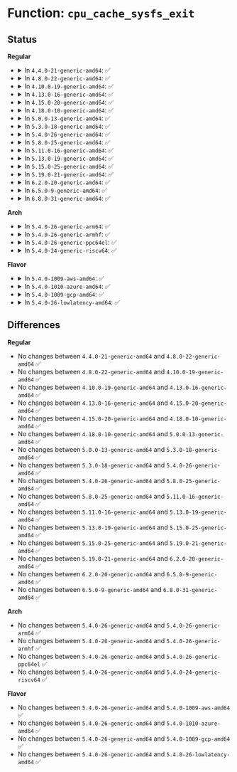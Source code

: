 # Function: <code>cpu_cache_sysfs_exit</code>

## Status
<b>Regular</b>
<ul>
<li>
<details>
<summary>In <code>4.4.0-21-generic-amd64</code>: ✅</summary>

```c
void cpu_cache_sysfs_exit(unsigned int cpu)
```

```json
{
  "name": "cpu_cache_sysfs_exit",
  "collision_type": "Unique Static",
  "inline_type": "No",
  "funcs": [
    {
      "addr": 18446744071584424720,
      "name": "cpu_cache_sysfs_exit",
      "external": false,
      "loc": "drivers/base/cacheinfo.c:423",
      "file": "drivers/base/cacheinfo.c",
      "inline": "seen, unknown",
      "caller_inline": [],
      "caller_func": [
        "drivers/base/cacheinfo.c:cache_add_dev",
        "drivers/base/cacheinfo.c:cache_add_dev",
        "drivers/base/cacheinfo.c:cacheinfo_cpu_callback"
      ]
    }
  ],
  "symbols": [
    {
      "addr": 18446744071584424720,
      "name": "cpu_cache_sysfs_exit",
      "section": ".text",
      "bind": "STB_LOCAL",
      "size": 181
    }
  ]
}
```
</details>
</li>
<li>
<details>
<summary>In <code>4.8.0-22-generic-amd64</code>: ✅</summary>

```c
void cpu_cache_sysfs_exit(unsigned int cpu)
```

```json
{
  "name": "cpu_cache_sysfs_exit",
  "collision_type": "Unique Static",
  "inline_type": "No",
  "funcs": [
    {
      "addr": 18446744071584760496,
      "name": "cpu_cache_sysfs_exit",
      "external": false,
      "loc": "drivers/base/cacheinfo.c:423",
      "file": "drivers/base/cacheinfo.c",
      "inline": "seen, unknown",
      "caller_inline": [],
      "caller_func": [
        "drivers/base/cacheinfo.c:cacheinfo_cpu_callback",
        "drivers/base/cacheinfo.c:cache_add_dev",
        "drivers/base/cacheinfo.c:cache_add_dev"
      ]
    }
  ],
  "symbols": [
    {
      "addr": 18446744071584760496,
      "name": "cpu_cache_sysfs_exit",
      "section": ".text",
      "bind": "STB_LOCAL",
      "size": 187
    }
  ]
}
```
</details>
</li>
<li>
<details>
<summary>In <code>4.10.0-19-generic-amd64</code>: ✅</summary>

```c
void cpu_cache_sysfs_exit(unsigned int cpu)
```

```json
{
  "name": "cpu_cache_sysfs_exit",
  "collision_type": "Unique Static",
  "inline_type": "No",
  "funcs": [
    {
      "addr": 18446744071584949728,
      "name": "cpu_cache_sysfs_exit",
      "external": false,
      "loc": "drivers/base/cacheinfo.c:558",
      "file": "drivers/base/cacheinfo.c",
      "inline": "seen, unknown",
      "caller_inline": [],
      "caller_func": [
        "drivers/base/cacheinfo.c:cacheinfo_cpu_pre_down"
      ]
    }
  ],
  "symbols": [
    {
      "addr": 18446744071584949728,
      "name": "cpu_cache_sysfs_exit",
      "section": ".text",
      "bind": "STB_LOCAL",
      "size": 187
    }
  ]
}
```
</details>
</li>
<li>
<details>
<summary>In <code>4.13.0-16-generic-amd64</code>: ✅</summary>

```c
void cpu_cache_sysfs_exit(unsigned int cpu)
```

```json
{
  "name": "cpu_cache_sysfs_exit",
  "collision_type": "Unique Static",
  "inline_type": "No",
  "funcs": [
    {
      "addr": 18446744071585034608,
      "name": "cpu_cache_sysfs_exit",
      "external": false,
      "loc": "drivers/base/cacheinfo.c:558",
      "file": "drivers/base/cacheinfo.c",
      "inline": "seen, unknown",
      "caller_inline": [],
      "caller_func": [
        "drivers/base/cacheinfo.c:cacheinfo_cpu_pre_down"
      ]
    }
  ],
  "symbols": [
    {
      "addr": 18446744071585034608,
      "name": "cpu_cache_sysfs_exit",
      "section": ".text",
      "bind": "STB_LOCAL",
      "size": 190
    }
  ]
}
```
</details>
</li>
<li>
<details>
<summary>In <code>4.15.0-20-generic-amd64</code>: ✅</summary>

```c
void cpu_cache_sysfs_exit(unsigned int cpu)
```

```json
{
  "name": "cpu_cache_sysfs_exit",
  "collision_type": "Unique Static",
  "inline_type": "No",
  "funcs": [
    {
      "addr": 18446744071585457472,
      "name": "cpu_cache_sysfs_exit",
      "external": false,
      "loc": "drivers/base/cacheinfo.c:571",
      "file": "drivers/base/cacheinfo.c",
      "inline": "seen, unknown",
      "caller_inline": [],
      "caller_func": [
        "drivers/base/cacheinfo.c:cacheinfo_cpu_pre_down"
      ]
    }
  ],
  "symbols": [
    {
      "addr": 18446744071585457472,
      "name": "cpu_cache_sysfs_exit",
      "section": ".text",
      "bind": "STB_LOCAL",
      "size": 189
    }
  ]
}
```
</details>
</li>
<li>
<details>
<summary>In <code>4.18.0-10-generic-amd64</code>: ✅</summary>

```c
void cpu_cache_sysfs_exit(unsigned int cpu)
```

```json
{
  "name": "cpu_cache_sysfs_exit",
  "collision_type": "Unique Static",
  "inline_type": "No",
  "funcs": [
    {
      "addr": 18446744071585701024,
      "name": "cpu_cache_sysfs_exit",
      "external": false,
      "loc": "drivers/base/cacheinfo.c:561",
      "file": "drivers/base/cacheinfo.c",
      "inline": "seen, unknown",
      "caller_inline": [],
      "caller_func": [
        "drivers/base/cacheinfo.c:cacheinfo_cpu_pre_down"
      ]
    }
  ],
  "symbols": [
    {
      "addr": 18446744071585701024,
      "name": "cpu_cache_sysfs_exit",
      "section": ".text",
      "bind": "STB_LOCAL",
      "size": 190
    }
  ]
}
```
</details>
</li>
<li>
<details>
<summary>In <code>5.0.0-13-generic-amd64</code>: ✅</summary>

```c
void cpu_cache_sysfs_exit(unsigned int cpu)
```

```json
{
  "name": "cpu_cache_sysfs_exit",
  "collision_type": "Unique Static",
  "inline_type": "No",
  "funcs": [
    {
      "addr": 18446744071585829280,
      "name": "cpu_cache_sysfs_exit",
      "external": false,
      "loc": "drivers/base/cacheinfo.c:555",
      "file": "drivers/base/cacheinfo.c",
      "inline": "seen, unknown",
      "caller_inline": [],
      "caller_func": [
        "drivers/base/cacheinfo.c:cacheinfo_cpu_pre_down"
      ]
    }
  ],
  "symbols": [
    {
      "addr": 18446744071585829280,
      "name": "cpu_cache_sysfs_exit",
      "section": ".text",
      "bind": "STB_LOCAL",
      "size": 190
    }
  ]
}
```
</details>
</li>
<li>
<details>
<summary>In <code>5.3.0-18-generic-amd64</code>: ✅</summary>

```c
void cpu_cache_sysfs_exit(unsigned int cpu)
```

```json
{
  "name": "cpu_cache_sysfs_exit",
  "collision_type": "Unique Static",
  "inline_type": "No",
  "funcs": [
    {
      "addr": 18446744071586064240,
      "name": "cpu_cache_sysfs_exit",
      "external": false,
      "loc": "drivers/base/cacheinfo.c:560",
      "file": "drivers/base/cacheinfo.c",
      "inline": "seen, unknown",
      "caller_inline": [],
      "caller_func": [
        "drivers/base/cacheinfo.c:cacheinfo_cpu_pre_down"
      ]
    }
  ],
  "symbols": [
    {
      "addr": 18446744071586064240,
      "name": "cpu_cache_sysfs_exit",
      "section": ".text",
      "bind": "STB_LOCAL",
      "size": 180
    }
  ]
}
```
</details>
</li>
<li>
<details>
<summary>In <code>5.4.0-26-generic-amd64</code>: ✅</summary>

```c
void cpu_cache_sysfs_exit(unsigned int cpu)
```

```json
{
  "name": "cpu_cache_sysfs_exit",
  "collision_type": "Unique Static",
  "inline_type": "No",
  "funcs": [
    {
      "addr": 18446744071586212128,
      "name": "cpu_cache_sysfs_exit",
      "external": false,
      "loc": "drivers/base/cacheinfo.c:560",
      "file": "drivers/base/cacheinfo.c",
      "inline": "seen, unknown",
      "caller_inline": [],
      "caller_func": [
        "drivers/base/cacheinfo.c:cacheinfo_cpu_pre_down"
      ]
    }
  ],
  "symbols": [
    {
      "addr": 18446744071586212128,
      "name": "cpu_cache_sysfs_exit",
      "section": ".text",
      "bind": "STB_LOCAL",
      "size": 180
    }
  ]
}
```
</details>
</li>
<li>
<details>
<summary>In <code>5.8.0-25-generic-amd64</code>: ✅</summary>

```c
void cpu_cache_sysfs_exit(unsigned int cpu)
```

```json
{
  "name": "cpu_cache_sysfs_exit",
  "collision_type": "Unique Static",
  "inline_type": "No",
  "funcs": [
    {
      "addr": 18446744071586977264,
      "name": "cpu_cache_sysfs_exit",
      "external": false,
      "loc": "drivers/base/cacheinfo.c:560",
      "file": "drivers/base/cacheinfo.c",
      "inline": "seen, unknown",
      "caller_inline": [],
      "caller_func": [
        "drivers/base/cacheinfo.c:cacheinfo_cpu_pre_down",
        "drivers/base/cacheinfo.c:cache_add_dev",
        "drivers/base/cacheinfo.c:cpu_cache_sysfs_init"
      ]
    }
  ],
  "symbols": [
    {
      "addr": 18446744071586977264,
      "name": "cpu_cache_sysfs_exit",
      "section": ".text",
      "bind": "STB_LOCAL",
      "size": 180
    }
  ]
}
```
</details>
</li>
<li>
<details>
<summary>In <code>5.11.0-16-generic-amd64</code>: ✅</summary>

```c
void cpu_cache_sysfs_exit(unsigned int cpu)
```

```json
{
  "name": "cpu_cache_sysfs_exit",
  "collision_type": "Unique Static",
  "inline_type": "No",
  "funcs": [
    {
      "addr": 18446744071587064016,
      "name": "cpu_cache_sysfs_exit",
      "external": false,
      "loc": "drivers/base/cacheinfo.c:567",
      "file": "drivers/base/cacheinfo.c",
      "inline": "seen, unknown",
      "caller_inline": [],
      "caller_func": [
        "drivers/base/cacheinfo.c:cacheinfo_cpu_pre_down",
        "drivers/base/cacheinfo.c:cache_add_dev",
        "drivers/base/cacheinfo.c:cpu_cache_sysfs_init"
      ]
    }
  ],
  "symbols": [
    {
      "addr": 18446744071587064016,
      "name": "cpu_cache_sysfs_exit",
      "section": ".text",
      "bind": "STB_LOCAL",
      "size": 180
    }
  ]
}
```
</details>
</li>
<li>
<details>
<summary>In <code>5.13.0-19-generic-amd64</code>: ✅</summary>

```c
void cpu_cache_sysfs_exit(unsigned int cpu)
```

```json
{
  "name": "cpu_cache_sysfs_exit",
  "collision_type": "Unique Static",
  "inline_type": "No",
  "funcs": [
    {
      "addr": 18446744071586947984,
      "name": "cpu_cache_sysfs_exit",
      "external": false,
      "loc": "drivers/base/cacheinfo.c:567",
      "file": "drivers/base/cacheinfo.c",
      "inline": "seen, unknown",
      "caller_inline": [],
      "caller_func": [
        "drivers/base/cacheinfo.c:cacheinfo_cpu_pre_down",
        "drivers/base/cacheinfo.c:cache_add_dev",
        "drivers/base/cacheinfo.c:cache_add_dev"
      ]
    }
  ],
  "symbols": [
    {
      "addr": 18446744071586947984,
      "name": "cpu_cache_sysfs_exit",
      "section": ".text",
      "bind": "STB_LOCAL",
      "size": 180
    }
  ]
}
```
</details>
</li>
<li>
<details>
<summary>In <code>5.15.0-25-generic-amd64</code>: ✅</summary>

```c
void cpu_cache_sysfs_exit(unsigned int cpu)
```

```json
{
  "name": "cpu_cache_sysfs_exit",
  "collision_type": "Unique Static",
  "inline_type": "No",
  "funcs": [
    {
      "addr": 18446744071587512304,
      "name": "cpu_cache_sysfs_exit",
      "external": false,
      "loc": "drivers/base/cacheinfo.c:568",
      "file": "drivers/base/cacheinfo.c",
      "inline": "seen, unknown",
      "caller_inline": [],
      "caller_func": [
        "drivers/base/cacheinfo.c:cacheinfo_cpu_pre_down",
        "drivers/base/cacheinfo.c:cache_add_dev",
        "drivers/base/cacheinfo.c:cache_add_dev"
      ]
    }
  ],
  "symbols": [
    {
      "addr": 18446744071587512304,
      "name": "cpu_cache_sysfs_exit",
      "section": ".text",
      "bind": "STB_LOCAL",
      "size": 487
    }
  ]
}
```
</details>
</li>
<li>
<details>
<summary>In <code>5.19.0-21-generic-amd64</code>: ✅</summary>

```c
void cpu_cache_sysfs_exit(unsigned int cpu)
```

```json
{
  "name": "cpu_cache_sysfs_exit",
  "collision_type": "Unique Static",
  "inline_type": "No",
  "funcs": [
    {
      "addr": 18446744071588839728,
      "name": "cpu_cache_sysfs_exit",
      "external": false,
      "loc": "drivers/base/cacheinfo.c:568",
      "file": "drivers/base/cacheinfo.c",
      "inline": "seen, unknown",
      "caller_inline": [],
      "caller_func": [
        "drivers/base/cacheinfo.c:cacheinfo_cpu_pre_down",
        "drivers/base/cacheinfo.c:cache_add_dev",
        "drivers/base/cacheinfo.c:cache_add_dev"
      ]
    }
  ],
  "symbols": [
    {
      "addr": 18446744071588839728,
      "name": "cpu_cache_sysfs_exit",
      "section": ".text",
      "bind": "STB_LOCAL",
      "size": 503
    }
  ]
}
```
</details>
</li>
<li>
<details>
<summary>In <code>6.2.0-20-generic-amd64</code>: ✅</summary>

```c
void cpu_cache_sysfs_exit(unsigned int cpu)
```

```json
{
  "name": "cpu_cache_sysfs_exit",
  "collision_type": "Unique Static",
  "inline_type": "No",
  "funcs": [
    {
      "addr": 18446744071590341360,
      "name": "cpu_cache_sysfs_exit",
      "external": false,
      "loc": "drivers/base/cacheinfo.c:620",
      "file": "drivers/base/cacheinfo.c",
      "inline": "seen, unknown",
      "caller_inline": [],
      "caller_func": [
        "drivers/base/cacheinfo.c:cacheinfo_cpu_pre_down",
        "drivers/base/cacheinfo.c:cache_add_dev",
        "drivers/base/cacheinfo.c:cache_add_dev"
      ]
    }
  ],
  "symbols": [
    {
      "addr": 18446744071590341360,
      "name": "cpu_cache_sysfs_exit",
      "section": ".text",
      "bind": "STB_LOCAL",
      "size": 503
    }
  ]
}
```
</details>
</li>
<li>
<details>
<summary>In <code>6.5.0-9-generic-amd64</code>: ✅</summary>

```c
void cpu_cache_sysfs_exit(unsigned int cpu)
```

```json
{
  "name": "cpu_cache_sysfs_exit",
  "collision_type": "Unique Static",
  "inline_type": "No",
  "funcs": [
    {
      "addr": 18446744071590661536,
      "name": "cpu_cache_sysfs_exit",
      "external": false,
      "loc": "drivers/base/cacheinfo.c:822",
      "file": "drivers/base/cacheinfo.c",
      "inline": "seen, unknown",
      "caller_inline": [],
      "caller_func": [
        "drivers/base/cacheinfo.c:cacheinfo_cpu_pre_down",
        "drivers/base/cacheinfo.c:cache_add_dev",
        "drivers/base/cacheinfo.c:cache_add_dev"
      ]
    }
  ],
  "symbols": [
    {
      "addr": 18446744071590661536,
      "name": "cpu_cache_sysfs_exit",
      "section": ".text",
      "bind": "STB_LOCAL",
      "size": 503
    }
  ]
}
```
</details>
</li>
<li>
<details>
<summary>In <code>6.8.0-31-generic-amd64</code>: ✅</summary>

```c
void cpu_cache_sysfs_exit(unsigned int cpu)
```

```json
{
  "name": "cpu_cache_sysfs_exit",
  "collision_type": "Unique Static",
  "inline_type": "No",
  "funcs": [
    {
      "addr": 18446744071591022064,
      "name": "cpu_cache_sysfs_exit",
      "external": false,
      "loc": "drivers/base/cacheinfo.c:829",
      "file": "drivers/base/cacheinfo.c",
      "inline": "seen, unknown",
      "caller_inline": [],
      "caller_func": [
        "drivers/base/cacheinfo.c:cacheinfo_cpu_pre_down",
        "drivers/base/cacheinfo.c:cache_add_dev",
        "drivers/base/cacheinfo.c:cache_add_dev"
      ]
    }
  ],
  "symbols": [
    {
      "addr": 18446744071591022064,
      "name": "cpu_cache_sysfs_exit",
      "section": ".text",
      "bind": "STB_LOCAL",
      "size": 503
    }
  ]
}
```
</details>
</li>
</ul>
<b>Arch</b>
<ul>
<li>
<details>
<summary>In <code>5.4.0-26-generic-arm64</code>: ✅</summary>

```c
void cpu_cache_sysfs_exit(unsigned int cpu)
```

```json
{
  "name": "cpu_cache_sysfs_exit",
  "collision_type": "Unique Static",
  "inline_type": "No",
  "funcs": [
    {
      "addr": 18446603336499018464,
      "name": "cpu_cache_sysfs_exit",
      "external": false,
      "loc": "drivers/base/cacheinfo.c:560",
      "file": "drivers/base/cacheinfo.c",
      "inline": "seen, unknown",
      "caller_inline": [],
      "caller_func": [
        "drivers/base/cacheinfo.c:cacheinfo_cpu_pre_down"
      ]
    }
  ],
  "symbols": [
    {
      "addr": 18446603336499018464,
      "name": "cpu_cache_sysfs_exit",
      "section": ".text",
      "bind": "STB_LOCAL",
      "size": 192
    }
  ]
}
```
</details>
</li>
<li>
<details>
<summary>In <code>5.4.0-26-generic-armhf</code>: ✅</summary>

```c
void cpu_cache_sysfs_exit(unsigned int cpu)
```

```json
{
  "name": "cpu_cache_sysfs_exit",
  "collision_type": "Unique Static",
  "inline_type": "No",
  "funcs": [
    {
      "addr": 3231581072,
      "name": "cpu_cache_sysfs_exit",
      "external": false,
      "loc": "drivers/base/cacheinfo.c:560",
      "file": "drivers/base/cacheinfo.c",
      "inline": "seen, unknown",
      "caller_inline": [],
      "caller_func": [
        "drivers/base/cacheinfo.c:cacheinfo_cpu_pre_down"
      ]
    }
  ],
  "symbols": [
    {
      "addr": 3231581072,
      "name": "cpu_cache_sysfs_exit",
      "section": ".text",
      "bind": "STB_LOCAL",
      "size": 184
    }
  ]
}
```
</details>
</li>
<li>
<details>
<summary>In <code>5.4.0-26-generic-ppc64el</code>: ✅</summary>

```c
void cpu_cache_sysfs_exit(unsigned int cpu)
```

```json
{
  "name": "cpu_cache_sysfs_exit",
  "collision_type": "Unique Static",
  "inline_type": "No",
  "funcs": [
    {
      "addr": 13835058055292180784,
      "name": "cpu_cache_sysfs_exit",
      "external": false,
      "loc": "drivers/base/cacheinfo.c:560",
      "file": "drivers/base/cacheinfo.c",
      "inline": "seen, unknown",
      "caller_inline": [],
      "caller_func": [
        "drivers/base/cacheinfo.c:cacheinfo_cpu_pre_down"
      ]
    }
  ],
  "symbols": [
    {
      "addr": 13835058055292180784,
      "name": "cpu_cache_sysfs_exit",
      "section": ".text",
      "bind": "STB_LOCAL",
      "size": 284
    }
  ]
}
```
</details>
</li>
<li>
<details>
<summary>In <code>5.4.0-24-generic-riscv64</code>: ✅</summary>

```c
void cpu_cache_sysfs_exit(unsigned int cpu)
```

```json
{
  "name": "cpu_cache_sysfs_exit",
  "collision_type": "Unique Static",
  "inline_type": "No",
  "funcs": [
    {
      "addr": 18446743936276386354,
      "name": "cpu_cache_sysfs_exit",
      "external": false,
      "loc": "drivers/base/cacheinfo.c:560",
      "file": "drivers/base/cacheinfo.c",
      "inline": "seen, unknown",
      "caller_inline": [],
      "caller_func": [
        "drivers/base/cacheinfo.c:cacheinfo_cpu_pre_down"
      ]
    }
  ],
  "symbols": [
    {
      "addr": 18446743936276386354,
      "name": "cpu_cache_sysfs_exit",
      "section": ".text",
      "bind": "STB_LOCAL",
      "size": 216
    }
  ]
}
```
</details>
</li>
</ul>
<b>Flavor</b>
<ul>
<li>
<details>
<summary>In <code>5.4.0-1009-aws-amd64</code>: ✅</summary>

```c
void cpu_cache_sysfs_exit(unsigned int cpu)
```

```json
{
  "name": "cpu_cache_sysfs_exit",
  "collision_type": "Unique Static",
  "inline_type": "No",
  "funcs": [
    {
      "addr": 18446744071585972336,
      "name": "cpu_cache_sysfs_exit",
      "external": false,
      "loc": "drivers/base/cacheinfo.c:560",
      "file": "drivers/base/cacheinfo.c",
      "inline": "seen, unknown",
      "caller_inline": [],
      "caller_func": [
        "drivers/base/cacheinfo.c:cacheinfo_cpu_pre_down"
      ]
    }
  ],
  "symbols": [
    {
      "addr": 18446744071585972336,
      "name": "cpu_cache_sysfs_exit",
      "section": ".text",
      "bind": "STB_LOCAL",
      "size": 180
    }
  ]
}
```
</details>
</li>
<li>
<details>
<summary>In <code>5.4.0-1010-azure-amd64</code>: ✅</summary>

```c
void cpu_cache_sysfs_exit(unsigned int cpu)
```

```json
{
  "name": "cpu_cache_sysfs_exit",
  "collision_type": "Unique Static",
  "inline_type": "No",
  "funcs": [
    {
      "addr": 18446744071585821600,
      "name": "cpu_cache_sysfs_exit",
      "external": false,
      "loc": "drivers/base/cacheinfo.c:560",
      "file": "drivers/base/cacheinfo.c",
      "inline": "seen, unknown",
      "caller_inline": [],
      "caller_func": [
        "drivers/base/cacheinfo.c:cacheinfo_cpu_pre_down"
      ]
    }
  ],
  "symbols": [
    {
      "addr": 18446744071585821600,
      "name": "cpu_cache_sysfs_exit",
      "section": ".text",
      "bind": "STB_LOCAL",
      "size": 180
    }
  ]
}
```
</details>
</li>
<li>
<details>
<summary>In <code>5.4.0-1009-gcp-amd64</code>: ✅</summary>

```c
void cpu_cache_sysfs_exit(unsigned int cpu)
```

```json
{
  "name": "cpu_cache_sysfs_exit",
  "collision_type": "Unique Static",
  "inline_type": "No",
  "funcs": [
    {
      "addr": 18446744071586162144,
      "name": "cpu_cache_sysfs_exit",
      "external": false,
      "loc": "drivers/base/cacheinfo.c:560",
      "file": "drivers/base/cacheinfo.c",
      "inline": "seen, unknown",
      "caller_inline": [],
      "caller_func": [
        "drivers/base/cacheinfo.c:cacheinfo_cpu_pre_down"
      ]
    }
  ],
  "symbols": [
    {
      "addr": 18446744071586162144,
      "name": "cpu_cache_sysfs_exit",
      "section": ".text",
      "bind": "STB_LOCAL",
      "size": 180
    }
  ]
}
```
</details>
</li>
<li>
<details>
<summary>In <code>5.4.0-26-lowlatency-amd64</code>: ✅</summary>

```c
void cpu_cache_sysfs_exit(unsigned int cpu)
```

```json
{
  "name": "cpu_cache_sysfs_exit",
  "collision_type": "Unique Static",
  "inline_type": "No",
  "funcs": [
    {
      "addr": 18446744071586270848,
      "name": "cpu_cache_sysfs_exit",
      "external": false,
      "loc": "drivers/base/cacheinfo.c:560",
      "file": "drivers/base/cacheinfo.c",
      "inline": "seen, unknown",
      "caller_inline": [],
      "caller_func": [
        "drivers/base/cacheinfo.c:cacheinfo_cpu_pre_down"
      ]
    }
  ],
  "symbols": [
    {
      "addr": 18446744071586270848,
      "name": "cpu_cache_sysfs_exit",
      "section": ".text",
      "bind": "STB_LOCAL",
      "size": 180
    }
  ]
}
```
</details>
</li>
</ul>

## Differences
<b>Regular</b>
<ul>
<li>
No changes between <code>4.4.0-21-generic-amd64</code> and <code>4.8.0-22-generic-amd64</code> ✅
</li>
<li>
No changes between <code>4.8.0-22-generic-amd64</code> and <code>4.10.0-19-generic-amd64</code> ✅
</li>
<li>
No changes between <code>4.10.0-19-generic-amd64</code> and <code>4.13.0-16-generic-amd64</code> ✅
</li>
<li>
No changes between <code>4.13.0-16-generic-amd64</code> and <code>4.15.0-20-generic-amd64</code> ✅
</li>
<li>
No changes between <code>4.15.0-20-generic-amd64</code> and <code>4.18.0-10-generic-amd64</code> ✅
</li>
<li>
No changes between <code>4.18.0-10-generic-amd64</code> and <code>5.0.0-13-generic-amd64</code> ✅
</li>
<li>
No changes between <code>5.0.0-13-generic-amd64</code> and <code>5.3.0-18-generic-amd64</code> ✅
</li>
<li>
No changes between <code>5.3.0-18-generic-amd64</code> and <code>5.4.0-26-generic-amd64</code> ✅
</li>
<li>
No changes between <code>5.4.0-26-generic-amd64</code> and <code>5.8.0-25-generic-amd64</code> ✅
</li>
<li>
No changes between <code>5.8.0-25-generic-amd64</code> and <code>5.11.0-16-generic-amd64</code> ✅
</li>
<li>
No changes between <code>5.11.0-16-generic-amd64</code> and <code>5.13.0-19-generic-amd64</code> ✅
</li>
<li>
No changes between <code>5.13.0-19-generic-amd64</code> and <code>5.15.0-25-generic-amd64</code> ✅
</li>
<li>
No changes between <code>5.15.0-25-generic-amd64</code> and <code>5.19.0-21-generic-amd64</code> ✅
</li>
<li>
No changes between <code>5.19.0-21-generic-amd64</code> and <code>6.2.0-20-generic-amd64</code> ✅
</li>
<li>
No changes between <code>6.2.0-20-generic-amd64</code> and <code>6.5.0-9-generic-amd64</code> ✅
</li>
<li>
No changes between <code>6.5.0-9-generic-amd64</code> and <code>6.8.0-31-generic-amd64</code> ✅
</li>
</ul>
<b>Arch</b>
<ul>
<li>
No changes between <code>5.4.0-26-generic-amd64</code> and <code>5.4.0-26-generic-arm64</code> ✅
</li>
<li>
No changes between <code>5.4.0-26-generic-amd64</code> and <code>5.4.0-26-generic-armhf</code> ✅
</li>
<li>
No changes between <code>5.4.0-26-generic-amd64</code> and <code>5.4.0-26-generic-ppc64el</code> ✅
</li>
<li>
No changes between <code>5.4.0-26-generic-amd64</code> and <code>5.4.0-24-generic-riscv64</code> ✅
</li>
</ul>
<b>Flavor</b>
<ul>
<li>
No changes between <code>5.4.0-26-generic-amd64</code> and <code>5.4.0-1009-aws-amd64</code> ✅
</li>
<li>
No changes between <code>5.4.0-26-generic-amd64</code> and <code>5.4.0-1010-azure-amd64</code> ✅
</li>
<li>
No changes between <code>5.4.0-26-generic-amd64</code> and <code>5.4.0-1009-gcp-amd64</code> ✅
</li>
<li>
No changes between <code>5.4.0-26-generic-amd64</code> and <code>5.4.0-26-lowlatency-amd64</code> ✅
</li>
</ul>
